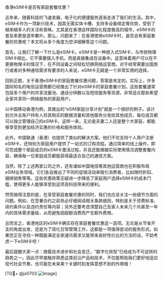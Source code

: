香港eSIM卡是否有家庭套餐优惠？

近年来，随着科技的飞速发展，电子化的便捷服务逐渐走进了我们的生活。其中，eSIM卡作为一项新兴技术，因其无需实体卡槽、支持多设备绑定等优势，受到了越来越多人的关注和青睐。尤其是在香港这样国际化程度极高的城市，eSIM卡的普及率更是逐年攀升。那么，问题来了：在香港使用eSIM卡时，是否会有家庭套餐的优惠呢？本文将从多个角度为您详细解答这个问题。

首先，让我们了解一下什么是eSIM卡。eSIM卡是一种嵌入式SIM卡，与传统物理SIM卡相比，它不需要插入手机，而是直接集成在设备中。这意味着用户可以在不更换物理卡的情况下，在不同设备之间轻松切换网络运营商。对于经常需要出国旅行或者对多种通信需求有要求的人来说，eSIM卡无疑是一个非常实用的选择。

回到正题，关于香港eSIM卡的家庭套餐优惠问题，答案是肯定的。实际上，许多国际知名的电信运营商都已经推出了针对eSIM卡的家庭套餐计划。这些套餐通常包括多个用户的共享流量池、通话分钟数以及短信服务等资源，非常适合那些希望全家共享同一网络服务的家庭用户。

以中国移动香港为例，其推出的“eSIM家庭分享计划”就是一个很好的例子。该计划允许主账户持有人将其购买的数据流量和其他服务分发给其他成员，每位成员都可以独立管理自己的eSIM卡。这样一来，无论是夫妻二人还是整个大家庭，都能够享受到更加经济实惠的价格和服务体验。

此外，中国联通（香港）也提供了类似的解决方案。他们不仅支持个人用户注册eSIM卡，还特别为家庭用户提供了一站式的订购流程。通过简单的线上操作，即可完成整个家庭成员的eSIM卡激活过程，并且还能根据实际使用情况调整套餐内容，确保每一位家庭成员都能获得最适合自己的通信方案。

当然，除了上述两家公司之外，还有诸如中国电信等其他运营商也在积极布局eSIM业务领域。它们各自推出了不同的促销活动来吸引消费者，比如限时折扣、捆绑销售等等。这些优惠政策无疑进一步降低了家庭用户选择eSIM卡的成本门槛，使得更多人能够享受到这项高科技带来的便利。

然而值得注意的是，在享受家庭套餐优惠的同时，我们也应该关注一些细节方面的问题。例如，在签署合约之前务必仔细阅读相关条款细则，特别是关于资费标准、续约条件以及违约责任等内容；另外还要考虑清楚自己及家人未来几个月甚至一年内的具体需求量级，从而避免因超额消费而产生额外费用。

总而言之，香港地区的eSIM卡确实存在家庭套餐优惠这一选项。无论是从节省开支的角度出发，还是为了简化日常管理工作，这都是一项值得尝试的服务形式。如果您正在寻找一种既能满足全家通讯需求又能带来良好性价比的方法的话，不妨考虑一下eSIM卡吧！

最后提醒大家一点：随着技术进步和社会变迁，“数字化转型”已经成为不可逆转的趋势之一。因此尽早接触并熟悉这类前沿产品和技术，不仅能帮助我们更好地适应现代社会节奏，也可能在未来某个关键时刻发挥意想不到的作用哦！

[TG💪+ @jx0703 ![Image](https://github.com/user-attachments/assets/dbca1d08-cadb-493c-b0ec-ad6f7a83f270)]